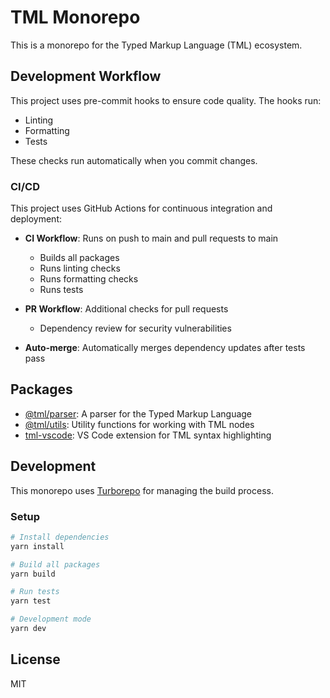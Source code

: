 # TML Monorepo

This is a monorepo for the Typed Markup Language (TML) ecosystem.

## Development Workflow

This project uses pre-commit hooks to ensure code quality. The hooks run:

- Linting
- Formatting
- Tests

These checks run automatically when you commit changes.

### CI/CD

This project uses GitHub Actions for continuous integration and deployment:

- **CI Workflow**: Runs on push to main and pull requests to main

  - Builds all packages
  - Runs linting checks
  - Runs formatting checks
  - Runs tests

- **PR Workflow**: Additional checks for pull requests

  - Dependency review for security vulnerabilities

- **Auto-merge**: Automatically merges dependency updates after tests pass

## Packages

- [@tml/parser](./packages/tml-parser): A parser for the Typed Markup Language
- [@tml/utils](./packages/tml-utils): Utility functions for working with TML nodes
- [tml-vscode](./packages/tml-vscode): VS Code extension for TML syntax highlighting

## Development

This monorepo uses [Turborepo](https://turbo.build/repo) for managing the build process.

### Setup

```bash
# Install dependencies
yarn install

# Build all packages
yarn build

# Run tests
yarn test

# Development mode
yarn dev
```

## License

MIT
